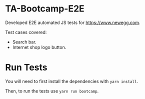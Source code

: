 # TA-Bootcamp-E2E

Developed E2E automated JS tests for https://www.newegg.com.

Test cases covered:
- Search bar. 
- Internet shop logo button.

# Run Tests
You will need to first install the dependencies with `yarn install`. 

Then, to run the tests use `yarn run bootcamp`.


